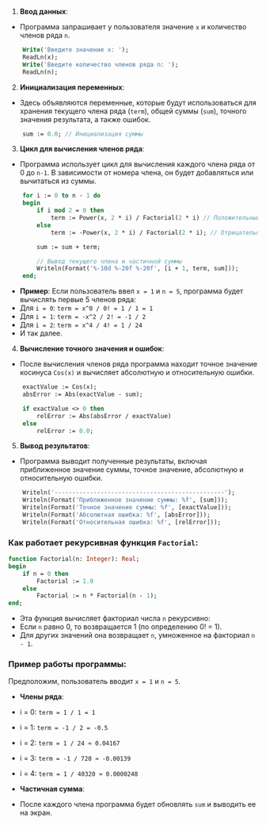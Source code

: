 1. **Ввод данных**:
- Программа запрашивает у пользователя значение `x` и количество членов ряда `n`.

```pascal
    Write('Введите значение x: ');
    ReadLn(x);
    Write('Введите количество членов ряда n: ');
    ReadLn(n);
```
    


2. **Инициализация переменных**:
- Здесь объявляются переменные, которые будут использоваться для хранения текущего члена ряда (`term`), общей суммы (`sum`), точного значения результата, а также ошибок.

```pascal
    sum := 0.0; // Инициализация суммы
```
 


3. **Цикл для вычисления членов ряда**:
- Программа использует цикл для вычисления каждого члена ряда от 0 до `n-1`. В зависимости от номера члена, он будет добавляться или вычитаться из суммы.

```pascal
    for i := 0 to n - 1 do
    begin
        if i mod 2 = 0 then
            term := Power(x, 2 * i) / Factorial(2 * i) // Положительный член
        else
            term := -Power(x, 2 * i) / Factorial(2 * i); // Отрицательный член

        sum := sum + term;

        // Вывод текущего члена и частичной суммы
        Writeln(Format('%-10d %-20f %-20f', [i + 1, term, sum]));
    end;
```
    


- **Пример**: Если пользователь ввел `x = 1` и `n = 5`, программа будет вычислять первые 5 членов ряда:
- Для `i = 0`: `term = x^0 / 0! = 1 / 1 = 1`
- Для `i = 1`: `term = -x^2 / 2! = -1 / 2`
- Для `i = 2`: `term = x^4 / 4! = 1 / 24`
- И так далее.

4. **Вычисление точного значения и ошибок**:
- После вычисления членов ряда программа находит точное значение косинуса `Cos(x)` и вычисляет абсолютную и относительную ошибки.

```pascal
    exactValue := Cos(x);
    absError := Abs(exactValue - sum);

    if exactValue <> 0 then
        relError := Abs(absError / exactValue)
    else
        relError := 0.0;
```
    


5. **Вывод результатов**:
- Программа выводит полученные результаты, включая приближенное значение суммы, точное значение, абсолютную и относительную ошибки.

```pascal
    Writeln('------------------------------------------------');
    Writeln(Format('Приближенное значение суммы: %f', [sum]));
    Writeln(Format('Точное значение суммы: %f', [exactValue]));
    Writeln(Format('Абсолютная ошибка: %f', [absError]));
    Writeln(Format('Относительная ошибка: %f', [relError]));
```    


### Как работает рекурсивная функция `Factorial`:

```pascal
function Factorial(n: Integer): Real;
begin
    if n = 0 then
        Factorial := 1.0
    else
        Factorial := n * Factorial(n - 1);
end;
```


- Эта функция вычисляет факториал числа `n` рекурсивно:
- Если `n` равно 0, то возвращается 1 (по определению 0! = 1).
- Для других значений она возвращает `n`, умноженное на факториал `n - 1`.

### Пример работы программы:

Предположим, пользователь вводит `x = 1` и `n = 5`.

- **Члены ряда**:
- i = 0: `term = 1 / 1 = 1`
- i = 1: `term = -1 / 2 = -0.5`
- i = 2: `term = 1 / 24 ≈ 0.04167`
- i = 3: `term = -1 / 720 ≈ -0.00139`
- i = 4: `term = 1 / 40320 ≈ 0.0000248`

- **Частичная сумма**:
- После каждого члена программа будет обновлять `sum` и выводить ее на экран.


